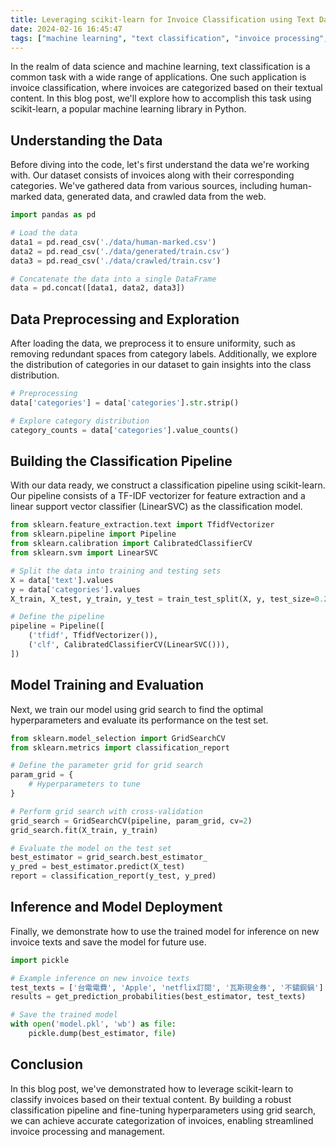 ```yaml
---
title: Leveraging scikit-learn for Invoice Classification using Text Data
date: 2024-02-16 16:45:47
tags: ["machine learning", "text classification", "invoice processing", "scikit-learn", "Python", "data preprocessing", "grid search", "model evaluation", "model deployment"]
---
```


In the realm of data science and machine learning, text classification is a common task with a wide range of applications. One such application is invoice classification, where invoices are categorized based on their textual content. In this blog post, we'll explore how to accomplish this task using scikit-learn, a popular machine learning library in Python.

## Understanding the Data

Before diving into the code, let's first understand the data we're working with. Our dataset consists of invoices along with their corresponding categories. We've gathered data from various sources, including human-marked data, generated data, and crawled data from the web.

```python
import pandas as pd

# Load the data
data1 = pd.read_csv('./data/human-marked.csv')
data2 = pd.read_csv('./data/generated/train.csv')
data3 = pd.read_csv('./data/crawled/train.csv')

# Concatenate the data into a single DataFrame
data = pd.concat([data1, data2, data3])
```

## Data Preprocessing and Exploration

After loading the data, we preprocess it to ensure uniformity, such as removing redundant spaces from category labels. Additionally, we explore the distribution of categories in our dataset to gain insights into the class distribution.

```python
# Preprocessing
data['categories'] = data['categories'].str.strip()

# Explore category distribution
category_counts = data['categories'].value_counts()
```

## Building the Classification Pipeline

With our data ready, we construct a classification pipeline using scikit-learn. Our pipeline consists of a TF-IDF vectorizer for feature extraction and a linear support vector classifier (LinearSVC) as the classification model.

```python
from sklearn.feature_extraction.text import TfidfVectorizer
from sklearn.pipeline import Pipeline
from sklearn.calibration import CalibratedClassifierCV
from sklearn.svm import LinearSVC

# Split the data into training and testing sets
X = data['text'].values
y = data['categories'].values
X_train, X_test, y_train, y_test = train_test_split(X, y, test_size=0.2, random_state=42)

# Define the pipeline
pipeline = Pipeline([
    ('tfidf', TfidfVectorizer()),
    ('clf', CalibratedClassifierCV(LinearSVC())),
])
```

## Model Training and Evaluation

Next, we train our model using grid search to find the optimal hyperparameters and evaluate its performance on the test set.

```python
from sklearn.model_selection import GridSearchCV
from sklearn.metrics import classification_report

# Define the parameter grid for grid search
param_grid = {
    # Hyperparameters to tune
}

# Perform grid search with cross-validation
grid_search = GridSearchCV(pipeline, param_grid, cv=2)
grid_search.fit(X_train, y_train)

# Evaluate the model on the test set
best_estimator = grid_search.best_estimator_
y_pred = best_estimator.predict(X_test)
report = classification_report(y_test, y_pred)
```

## Inference and Model Deployment

Finally, we demonstrate how to use the trained model for inference on new invoice texts and save the model for future use.

```python
import pickle

# Example inference on new invoice texts
test_texts = ['台電電費', 'Apple', 'netflix訂閱', '瓦斯現金券', '不鏽鋼鍋']
results = get_prediction_probabilities(best_estimator, test_texts)

# Save the trained model
with open('model.pkl', 'wb') as file:
    pickle.dump(best_estimator, file)
```

## Conclusion

In this blog post, we've demonstrated how to leverage scikit-learn to classify invoices based on their textual content. By building a robust classification pipeline and fine-tuning hyperparameters using grid search, we can achieve accurate categorization of invoices, enabling streamlined invoice processing and management.
